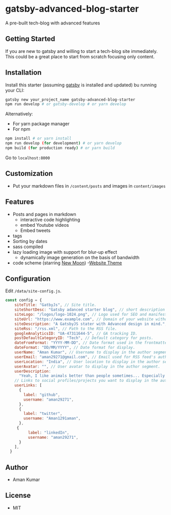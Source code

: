 # gatsby-advanced-blog-starter
A pre-built tech-blog with advanced features 
## Getting Started
If you are new to gatsby and willing to start a tech-blog site immediately. This could be a great place to start from scratch focusing only content.

## Installation
Install this starter (assuming [gatsby]('https://gatsbyjs.org) is installed and updated) bu running your CLI:
```sh
gatsby new your_project_name gatsby-advanced-blog-starter
npm run develop # or gatsby-develop # or yarn develop 
```
Alternatively:
- For yarn package manager
- For npm 
```bash
npm install # or yarn install
npm run develop (for development) # or yarn develop
npm build (for production ready) # or yarn build
```
Go to `localhost:8000`
## Customization
- Put your markdown files in `/content/posts` and images in `content/images`
## Features
- Posts and pages in markdown
    - interactive code highlighting
    - embed Youtube videos
    - Embed tweets
- tags
- Sorting by dates
- sass compiled
- lazy loading image with support for blur-up effect
    - dynamically image generation on the basis of bandwidth
- code scheme (starring [New Moon](https://taniarascia.github.io/new-moon))
    -[Website Theme](www.taniarascia.com)
## Configuration
Edit `/data/site-config.js`.
```js
const config = {
    siteTitle: "GatbyJs", // Site title.
    siteShortDesc: "Gatsby adanced starter blog", // short description
    siteLogo: "/logos/logo-1024.png", // Logo used for SEO and manifest.
    siteUrl: "https://www.example.com", // Domain of your website without pathPrefix.
    siteDescription: "A GatsbyJS stater with Advanced design in mind.", // Website description used for RSS feeds/meta description tag.
    siteRss: "/rss.xml", // Path to the RSS file.
    googleAnalyticsID: "UA-47311644-5", // GA tracking ID.
    postDefaultCategoryID: "Tech", // Default category for posts.
    dateFromFormat: "YYYY-MM-DD", // Date format used in the frontmatter.
    dateFormat: "DD/MM/YYYY", // Date format for display.
    userName: "Aman Kumar", // Username to display in the author segment.
    userEmail: "aman29271@gmail.com", // Email used for RSS feed's author segment
    userLocation: "India", // User location to display in the author segment.
    userAvatar: "", // User avatar to display in the author segment.
    userDescription:
      "Yeah, I like animals better than people sometimes... Especially dogs. Dogs are the best. Every time you come home, they act like they haven't seen you in a year. And the good thing about dogs... is they got different dogs for different people.", // User description to display in the author segment.
    // Links to social profiles/projects you want to display in the author segment/navigation bar.
    userLinks: [
      {
        label: "github",
        username: "aman29271",
      },
      {
        label: "twitter",
        username: "Aman1291aman",
      },
     {
          label: "linkedIn",
          username: "aman29271",
      }
    ],
  }
```
## Author
- Aman Kumar
## License
- MIT
